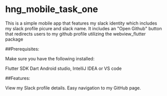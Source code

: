 # hng_mobile_task_one

This is a simple mobile app that features my slack identity which includes my slack profile picure and slack name. It includes an "Open Github" button that redirects users to my github profile utilizing the webview_flutter package

##Prerequisites:

Make sure you have the following installed:

Flutter SDK
Dart
Android studio, IntelliJ IDEA or VS code

##Features:

View my Slack profile details.
Easy navigation to my GitHub page.

